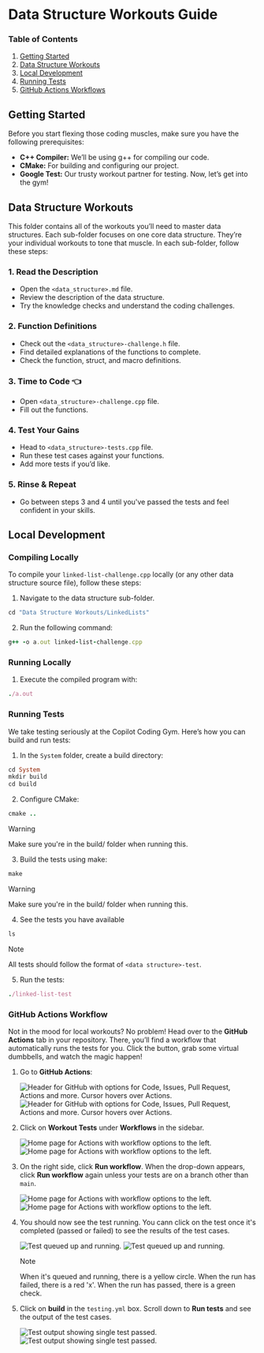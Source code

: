 # Data Structure Workouts Guide

### Table of Contents
1. [Getting Started](#getting-started)
2. [Data Structure Workouts](#data-structure-workouts)
3. [Local Development](#local-development)
4. [Running Tests](#running-tests)
5. [GitHub Actions Workflows](#github-actions-workflow)

## Getting Started
Before you start flexing those coding muscles, make sure you have the following prerequisites:
- **C++ Compiler:** We’ll be using g++ for compiling our code.
- **CMake:** For building and configuring our project.
- **Google Test:** Our trusty workout partner for testing.
Now, let’s get into the gym!

## Data Structure Workouts
This folder contains all of the workouts you’ll need to master data structures. Each sub-folder focuses on one core data structure. They’re your individual workouts to tone that muscle. In each sub-folder, follow these steps:

### 1. Read the Description
- Open the `<data_structure>.md` file.
- Review the description of the data structure.
- Try the knowledge checks and understand the coding challenges.

### 2. Function Definitions
- Check out the `<data_structure>-challenge.h` file.
- Find detailed explanations of the functions to complete.
- Check the function, struct, and macro definitions.

### 3. Time to Code 👈
- Open `<data_structure>-challenge.cpp` file.
- Fill out the functions. 

### 4. Test Your Gains
- Head to `<data_structure>-tests.cpp` file.
- Run these test cases against your functions.
- Add more tests if you’d like.

### 5. Rinse & Repeat
- Go between steps 3 and 4 until you've passed the tests and feel confident in your skills.

## Local Development
### Compiling Locally
To compile your `linked-list-challenge.cpp` locally (or any other data structure source file), follow these steps:

1. Navigate to the data structure sub-folder.
```ruby
cd "Data Structure Workouts/LinkedLists"
```

2. Run the following command:
```ruby
g++ -o a.out linked-list-challenge.cpp
```

### Running Locally
1. Execute the compiled program with:
```ruby
./a.out
```

### Running Tests
We take testing seriously at the Copilot Coding Gym. Here’s how you can build and run tests:

1. In the `System` folder, create a build directory:
```ruby
cd System
mkdir build
cd build
```

2. Configure CMake:
```ruby
cmake ..
```

> [!WARNING]
> Make sure you're in the build/ folder when running this.

3. Build the tests using make:
```ruby
make
```

> [!WARNING]
> Make sure you're in the build/ folder when running this.

4. See the tests you have available
```ruby
ls
```

> [!NOTE]
> All tests should follow the format of `<data structure>-test`.

5. Run the tests:
```ruby
./linked-list-test
```

### GitHub Actions Workflow
Not in the mood for local workouts? No problem! Head over to the **GitHub Actions** tab in your repository. There, you’ll find a workflow that automatically runs the tests for you. Click the button, grab some virtual dumbbells, and watch the magic happen!

1. Go to **GitHub Actions**:

    ![Header for GitHub with options for Code, Issues, Pull Request, Actions and more. Cursor hovers over Actions.](../System/assets/GitHub-Header-Light.png#gh-light-mode-only)
    ![Header for GitHub with options for Code, Issues, Pull Request, Actions and more. Cursor hovers over Actions.](../System/assets/GitHub-Header-Dark.png#gh-dark-mode-only)

2. Click on **Workout Tests** under **Workflows** in the sidebar.

    ![Home page for Actions with workflow options to the left.](../System/assets/GitHub-Actions-Light.png#gh-light-mode-only)
    ![Home page for Actions with workflow options to the left.](../System/assets/GitHub-Actions-Dark.png#gh-dark-mode-only)

3. On the right side, click **Run workflow**. When the drop-down appears, click **Run workflow** again unless your tests are on a branch other than `main`.

    ![Home page for Actions with workflow options to the left.](../System/assets/Run-Workflow-Light.png#gh-light-mode-only)
    ![Home page for Actions with workflow options to the left.](../System/assets/Run-Workflow-Dark.png#gh-dark-mode-only)


4. You should now see the test running. You cann click on the test once it's completed (passed or failed) to see the results of the test cases.

    ![Test queued up and running.](../System/assets/Progress-Light.png#gh-light-mode-only)
    ![Test queued up and running.](../System/assets/Progress-Dark.png#gh-dark-mode-only)

    > [!NOTE]
    > When it's queued and running, there is a yellow circle. When the run has failed, there is a red 'x'. When the run has passed, there is a green check. 

5. Click on **build** in the `testing.yml` box. Scroll down to **Run tests** and see the output of the test cases.

    ![Test output showing single test passed.](../System/assets/Done-Light.png#gh-light-mode-only)
    ![Test output showing single test passed.](../System/assets/Done-Dark.png#gh-dark-mode-only)
